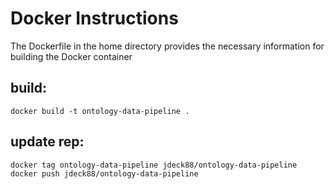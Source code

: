 # Docker Instructions
The Dockerfile in the home directory provides the necessary information for building the Docker container

## build:
```
docker build -t ontology-data-pipeline .
```

## update rep:
```
docker tag ontology-data-pipeline jdeck88/ontology-data-pipeline
docker push jdeck88/ontology-data-pipeline
```
